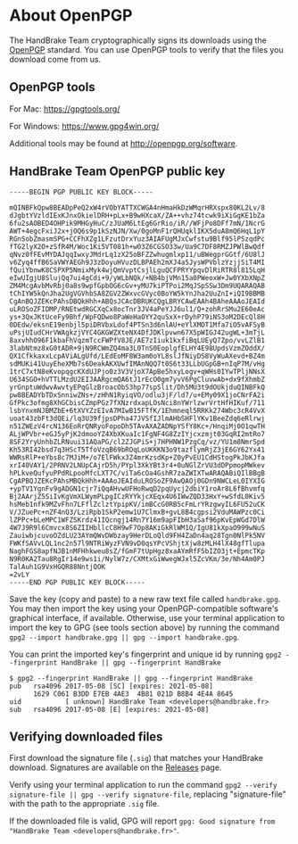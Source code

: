 # About OpenPGP

The HandBrake Team cryptographically signs its downloads using the [OpenPGP](http://openpgp.org) standard. You can use OpenPGP tools to verify that the files you download come from us.

## OpenPGP tools

For Mac: https://gpgtools.org/

For Windows: https://www.gpg4win.org/

Additional tools may be found at http://openpgp.org/software.

## HandBrake Team OpenPGP public key

```
-----BEGIN PGP PUBLIC KEY BLOCK-----

mQINBFkQpw8BEADpPeQ2xW4rVObYATTXCWGA4nHmaHkDzWMqrHRXspx80KL2Lv/8
dJgbtYVzldIExKJnxOkielDRH+pLx+B9wHXcaX/ZA++vhz74tcwk9iXiGgKE1bZa
6fu2sAOBED4OHPik9MHGyHuC/zJUaM6LtEg6GrRio/iR//WFjPo8DFf7mN/1NcrG
AWT+4egcFxiJ2x+jOQ6s9p1kSzNJN/Xw/0goMnF1rQHUqklIKX5duA8mQ6HqL1pY
RGnSobZmasmSPG+CCFhXZg1LFzutDrxYuz3AIAFUgMJxCwfstu9Blf95lPSzqdPc
fTG2lyX2O+zSfR4M/Woc1Ki5VT081h+w03Z6CGSO33w/Ua9C7DF8RMZJPWlBwQdf
qNvz0fFEvMYDAJqqIwxyJMdrLq1zX25oBFZZwhugmlxp11/uBWegprGGtf/6U8lJ
v6Zyq4ffB6SaVWYAEGh9J3zDoyuHVuzDLBPAEh2mXJ4a5JysWPVblzYzjjSiT4MI
fQuiYbnwK8CSPXP5NmixMyk4wjQmVvptCsjlLguQCFPRYYpqvDlRiRTR8l815LqH
eIwUIgjU8SlujQq7ui4gCdi+9/yWLbNQk/+NB4bjVMn15a0PWeoxW+Jw0YXbXNpZ
ZM4McgAvbMvRbj0a8s9wpfGpbOG6cGv+yMU7kiPTPoi2MqJSpSSw3Dm9UQARAQAB
tChIYW5kQnJha2UgVGVhbSA8ZGV2ZWxvcGVyc0BoYW5kYnJha2UuZnI+iQI9BBMB
CgAnBQJZEKcPAhsDBQkHhh+ABQsJCAcDBRUKCQgLBRYCAwEAAh4BAheAAAoJEAId
uLROSoZFIDMP/RNEtwdRGCXqCx8ocTnr3JV4aPeYJJ6ul1/Q+zohRrSMu2E60eAc
ys+3QxJKtUceFy9Bhf/WpFQDwo8PaWeHaOYY2quSxX+rDyhP79iNS3oM2DEcQl8H
0DEdw/eksnE19enbjl5piDRVbxLdof4PTSn3d6nlAU+eYlXMOT1Mfa7iO5vAFSyB
uPsjUIudCHrVWAgkzjVYC4GKGWZXteNX4DfJDKlpvwn67X5pWIGJ42ugWL+3mTjL
8axvhhO96F1kbaFhVqzmTccFWPfV8JE/AE7zIiuk1kxfiBqLUEyQ7Zpo/vvLZlB1
3labNtmz8xG0tADR+9jN9RCWmZQ4ma3L0TnS0EoplgfELHY4E98UpdsVzmZOddX/
QX1CfkkaxxLcpAViALgUfd/LEdEoMF8W3am0oYL8slJfNiyDS8VyWuAXevd+BZ4m
sdMUKi41UuyEheXMb7s6DeakAKXUwfIMAnNQQ7t0S6t33LLbUGpGB+nIqP7M/vHg
1trC7xtN8eKvopqgcKXdUJPjo0z3V3VjoX7ApBe5hxyLogv+qWHs0IYwTPljNNsX
U634SGO+hVTTLMzdU2EIJAARgcmQA6tJ1rEcO0gm7yvV6PgCluvwAb+dx9fXhmbZ
yrGnptuWdwvAwvtyEPqGlzBroacObS3hp77spSlit/Dh5MU3t9dOUkjduQINBFkQ
pw8BEADYbTDxSnniwZNs+/zHhN1RyiqVO/odlu3jF/ld7/u+EMy09X1joCNrFA2i
GfPkc3ofmg8XhGCbisCZmpPGz7fXNzrdxapLOsNci8nYWrlzwrVrtHfHIKuf/711
lsbYnxmNJBMZbE+6tXVYZzEIvA7MIwB15FTfK/1Ehmneql5RRKk274Wbc3cR4VvX
uoat43zbFt3dQEi/lq3U39fjpsDPha47JVSfIJlmAHbSHFlYKv1BeeZdq6eRlrwj
n51ZWEzV4rcN136EoRrQNRyoFopoDh5TAvAXAZADNpYSfY8Kc+/HnqiMj0O1qwTH
ALjWPVbr+eGJ5yPjK2dmooYZ4XbXKuaIc1FgNF4G8ZzIYjcxzmjt03GqRI2mtRo7
8SF2YryUnhbZLRNuui31AQaPG/cl2ZJGPiS+j7HPHNW1PzgCq/vz/YU1m8NmrSpd
Kh53RI42bsd7q3HScT5TfoVzqB69bROqLoUKKKN3o9tazflymRjZ3jE6GY62Yx41
WWRsRlP+eYbs8c7MJiM+/o7ElFWkx3Z4mrKzsdKp+Z0yPvEU1CdHStogPkJbKJfa
xrI40VAY1/2PRNV2LNUpCAjrD5h/PYpl3XkYBt3r4+0uNGlZrVU3dDPpmopMWkev
hPLkveQufyuPPdRLpooMfcLXT7C/viTa6cOa4GshR7zaZWIXTwARAQABiQIlBBgB
CgAPBQJZEKcPAhsMBQkHhh+AAAoJEAIduLROSoZF9AwQAOj0GDn9NWCLeL0IYXIG
+ypTV1YgnFv9gADGN1cjr7iQqAHvwUFHoRwqD2pqUycj2dbiY1roAr8L6fBhvmfq
Bj2AArjZ5SiIvKgVmXLWymPLpgICzRYYkjcXEqx4U6IWwZQD33HxY+wSfdL0Kiv5
hsMeb1nfk9MZvFhn7LFflZclztYpipKV/imBCcG0RB5cFmLrYRzgwyIL6FU52uCK
V/JZuePc+nZF4nQ3/LziRpb1SkP2emw1U7ClmxB+gvL8B4cgpsi2VduMAWPzc0Ci
lZPPc+bLeMPC1WFZSKrdz41IQcngj14Rn7Y16m9apFIbH3aSaf96pKvEpWGd7DlW
4W7J9R9l6Cmvcx8S6ZIIHbllcC8H9wF7Op8AKiGkRlWM1Q/IgU81kXpaO999wNuS
ZauiwbjcuvoOZdLU23AYmQWvDWbzay9HerDLoQld9FH4ZaDn4aq28Tgn0NlPk5NV
FWKfSAVvLQL1nc2n57l9NTRiWyzFVN9vD0qsYPcVShjtXjw8zMLH4lX48gfTlupa
NaghFGS8apfNJB1nMFHhkweu8sZ/fGmF7tUpHgz8xaAYmRfF5bIZO3jt+EpmcTKp
N9R0KA2Tau8RgIr14e9ws1i/NylW7z/CXMtxGiWwegWJxl5ZcVKm/3e/Nh4Am0PJ 
TalAuh1G9VxHGQR88NntjQOK
=2vLY
-----END PGP PUBLIC KEY BLOCK-----
```

Save the key (copy and paste) to a new raw text file called `handbrake.gpg`. You may then import the key using your OpenPGP-compatible software's graphical interface, if available. Otherwise, use your terminal application to import the key to GPG (see tools section above) by running the command `gpg2 --import handbrake.gpg || gpg --import handbrake.gpg`.

You can print the imported key's fingerprint and unique id by running `gpg2 --fingerprint HandBrake || gpg --fingerprint HandBrake`

```
$ gpg2 --fingerprint HandBrake || gpg --fingerprint HandBrake
pub   rsa4096 2017-05-08 [SC] [expires: 2021-05-08]
      1629 C061 B3DD E7EB 4AE3  4B81 021D B8B4 4E4A 8645
uid           [ unknown] HandBrake Team <developers@handbrake.fr>
sub   rsa4096 2017-05-08 [E] [expires: 2021-05-08]
```

## Verifying downloaded files

First download the signature file (`.sig`) that matches your HandBrake download. Signatures are available on the [Releases](https://github.com/HandBrake/HandBrake/releases) page.

Verify using your terminal application to run the command `gpg2 --verify signature-file || gpg --verify signature-file`, replacing "signature-file" with the path to the appropriate `.sig` file.

If the downloaded file is valid, GPG will report `gpg: Good signature from "HandBrake Team <developers@handbrake.fr>"`.
